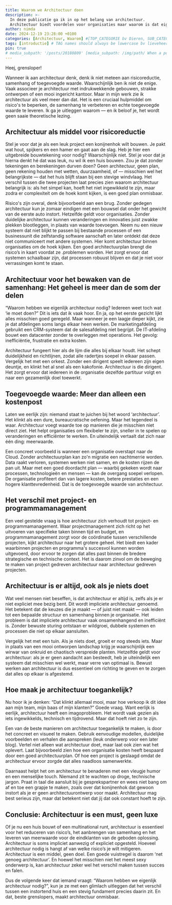 ```yaml
---
title: Waarom we Architectuur doen
description: >-
  In deze publicatie ga ik in op het belang van architectuur.
  Architectuur biedt voordelen voor organisaties maar waarom is dat eigenlijk zo? Het antwoord lees je in deze blog.
author: nimda
date: 2024-12-19 23:28:00 +0100
categories: [Architectuur, Waarom] #[TOP_CATEGORIE bv Dieren, SUB_CATEGORIE bv Insecten]
tags: [introductie] # TAG names should always be lowercase bv lieveheersbeestje
pin: true
# media_subpath: '/posts/20180809' [media_subpath: /img/path/ When a post contains many images, it will be a time-consuming task to repeatedly define the path of the media resources. To solve this, we can define this path in the YAML block of the post. And then, the image source of Markdown can write the file name directly:![The flower](flower.png). The output will be:<img src="/img/path/flower.png" alt="The flower" />
--- 
```


Heej, grensloper! 

Wanneer ik aan architectuur denk, denk ik niet meteen aan risicoreductie, samenhang of toegevoegde waarde. Waarschijnlijk ben ik niet de enige. Vaak associeer je architectuur met indrukwekkende gebouwen, strakke ontwerpen of een mooi ingericht kantoor. Maar in mijn werk zie ik architectuur als veel meer dan dat. Het is een cruciaal hulpmiddel om risico's te beperken, de samenhang te verbeteren en echte toegevoegde waarde te leveren. Ik ga je uitleggen waarom — en ik beloof je, het wordt geen saaie theoretische lezing.


## Architectuur als middel voor risicoreductie

Stel je voor dat je als een leuk project een konijnenhok wilt bouwen. Je pakt wat hout, spijkers en een hamer en gaat aan de slag. Heb je hier een uitgebreide bouwtekening voor nodig? Waarschijnlijk niet. Stel je voor dat je hierna denkt hé dat was leuk, nu wil ik een huis bouwen. Zou je dat zonder tekeningen en berekeningen durven doen? Geen architectuur, geen plan, geen rekening houden met wetten, duurzaamheid, of — misschien wel het belangrijkste — dat het huis blijft staan bij een stevige windvlaag. Het verschil tussen die twee projecten laat precies zien waarom architectuur belangrijk is: als het simpel kan, hoeft het niet ingewikkeld te zijn, maar zodra er complexiteit om de hoek komt kijken, is een goed plan onmisbaar.

Risico's zijn overal, denk bijvoorbeeld aan een brug. Zonder gedegen architectuur kun je zomaar eindigen met een bouwsel dat onder het gewicht van de eerste auto instort. Hetzelfde geldt voor organisaties. Zonder duidelijke architectuur kunnen veranderingen en innovaties juist zwakke plekken blootleggen, in plaats van waarde toevoegen. Neem nu een nieuw systeem dat niet blijkt te passen bij bestaande processen of een businessunit die zelfstandig software aanschaft en later ontdekt dat deze niet communiceert met andere systemen. Hier komt architectuur binnen organisaties om de hoek kijken. Een goed architectuurplan brengt die risico’s in kaart voordat ze .problemen worden. Het zorgt ervoor dat systemen schaalbaar zijn, dat processen robuust blijven en dat je niet voor verrassingen komt te staan.


## Architectuur voor het bewaken van de samenhang: Het geheel is meer dan de som der delen

“Waarom hebben we eigenlijk architectuur nodig? Iedereen weet toch wat ‘ie moet doen?” Dit is iets dat ik vaak hoor. En ja, op het eerste gezicht lijkt alles misschien goed geregeld. Maar wanneer je een laagje dieper kijkt, zie je dat afdelingen soms langs elkaar heen werken. De marketingafdeling gebruikt een CRM-systeem dat de salesafdeling niet begrijpt. De IT-afdeling bouwt een datacenter zonder te overleggen met operations. Het gevolg: inefficiëntie, frustratie en extra kosten.  

Architectuur fungeert hier als de lijm die alles bij elkaar houdt. Het schept duidelijkheid en richtlijnen, zodat alle radertjes soepel in elkaar passen. Vergelijk het met een orkest. Zonder een dirigent speelt iedereen zijn eigen deuntje, en klinkt het al snel als een kakofonie. Architectuur is die dirigent. Het zorgt ervoor dat iedereen in de organisatie dezelfde partituur volgt en naar een gezamenlijk doel toewerkt.


## Toegevoegde waarde: Meer dan alleen een kostenpost

Laten we eerlijk zijn: niemand staat te juichen bij het woord ‘architectuur’. Het klinkt als een dure, bureaucratische oefening. Maar het tegendeel is waar. Architectuur voegt waarde toe op manieren die je misschien niet direct ziet. Het helpt organisaties om flexibeler te zijn, sneller in te spelen op veranderingen en efficiënter te werken. En uiteindelijk vertaalt dat zich naar één ding: meerwaarde.  

Een concreet voorbeeld is wanneer een organisatie overstapt naar de Cloud. Zonder architectuurplan kan zo'n migratie een nachtmerrie worden. Data raakt verloren, systemen werken niet samen, en de kosten rijzen de pan uit. Maar met een goed doordacht plan — waarbij gekeken wordt naar processen, technologieën en mensen — kan de overgang soepel verlopen. De organisatie profiteert dan van lagere kosten, betere prestaties en een hogere klanttevredenheid. Dat is de toegevoegde waarde van architectuur.

## Het verschil met project- en programmamanagement

Een veel gestelde vraag is hoe architectuur zich verhoudt tot project- en programmamanagement. Waar projectmanagement zich richt op het uitvoeren van specifieke taken binnen tijd en budget, en programmamanagement zorgt voor de coördinatie tussen verschillende projecten, kijkt architectuur naar het grotere geheel. Het biedt een kader waarbinnen projecten en programma's succesvol kunnen worden uitgevoerd, door ervoor te zorgen dat alles past binnen de bredere strategische en technische context. Het is daarom zinvol om de beweging te maken van project gedreven architectuur naar architectuur gedreven projecten.  

## Architectuur is er altijd, ook als je niets doet

Wat veel mensen niet beseffen, is dat architectuur er altijd is, zelfs als je er niet expliciet mee bezig bent. Dit wordt impliciete architectuur genoemd. Het betekent dat de keuzes die je maakt — of juist niet maakt — ook leiden tot een bepaalde structuur en samenhang binnen je organisatie. Het probleem is dat impliciete architectuur vaak onsamenhangend en inefficiënt is. Zonder bewuste sturing ontstaan er wildgroei, dubbele systemen en processen die niet op elkaar aansluiten.  

Vergelijk het met een tuin. Als je niets doet, groeit er nog steeds iets. Maar in plaats van een mooi ontworpen landschap krijg je waarschijnlijk een wirwar van onkruid en chaotisch verspreide planten. Hetzelfde geldt voor architectuur: als je er geen aandacht aan besteedt, heb je uiteindelijk een systeem dat misschien wel werkt, maar verre van optimaal is. Bewust werken aan architectuur is dus essentieel om richting te geven en te zorgen dat alles op elkaar is afgestemd.  

## Hoe maak je architectuur toegankelijk?

Nu hoor ik je denken: “Dat klinkt allemaal mooi, maar hoe verkoop ik dit idee aan mijn team, mijn baas of mijn klanten?” Goede vraag. Want eerlijk is eerlijk, architectuur heeft een imagoprobleem. Het wordt vaak gezien als iets ingewikkelds, technisch en tijdrovend. Maar dat hoeft niet zo te zijn.  

Een van de beste manieren om architectuur toegankelijk te maken, is door het concreet en visueel te maken. Gebruik eenvoudige modellen, duidelijke voorbeelden en verhalen die aanspreken (leuk onderwerp voor een later blog).  Vertel niet alleen wat architectuur doet, maar laat ook zien wat het oplevert. Laat bijvoorbeeld zien hoe een organisatie kosten heeft bespaard door een goed architectuurplan. Of hoe een project is geslaagd omdat de architectuur ervoor zorgde dat alles naadloos samenwerkte.  

Daarnaast helpt het om architectuur te benaderen met een vleugje humor en een menselijke touch. Niemand zit te wachten op droge, technische jargon. Praat in taal die aansluit bij je gesprekspartner en wees niet bang om af en toe een grapje te maken, zoals over dat konijnenhok dat gewoon instort als je er geen architectuurontwerp voor maakt. Architectuur mag best serieus zijn, maar dat betekent niet dat jij dat ook constant hoeft te zijn.  

## Conclusie: Architectuur is een must, geen luxe

Of je nu een huis bouwt of een multinational runt, architectuur is essentieel voor het reduceren van risico’s, het aanbrengen van samenhang en het leveren van meerwaarde voor de eindklanten van de geboden oplossing. Architectuur is soms impliciet aanwezig of expliciet opgesteld. Hoeveel architectuur nodig is hangt af van welke risico’s je wilt mitigeren. Architectuur is een middel, geen doel. Een goede vuistregel is daarom ‘net genoeg architectuur’. En hoewel het misschien niet het meest sexy onderwerp is, kan architectuur zeker wel het verschil maken tussen succes en falen.  

Dus de volgende keer dat iemand vraagt: “Waarom hebben we eigenlijk architectuur nodig?”, kun je ze met een glimlach uitleggen dat het verschil tussen een instortend huis en een stevig fundament precies daarin zit. En dat, beste grenslopers, maakt architectuur onmisbaar.





